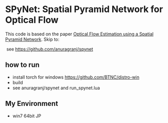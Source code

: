 # SPyNet: Spatial Pyramid Network for Optical Flow
This code is based on the paper [Optical Flow Estimation using a Spatial Pyramid Network](https://arxiv.org/abs/1611.00850). Skip to:

 see https://github.com/anuragranj/spynet
 
## how to run
- install torch for windows https://github.com/BTNC/distro-win
- build
- see anuragranj/spynet and run_spynet.lua

## My Environment
- win7 64bit JP
